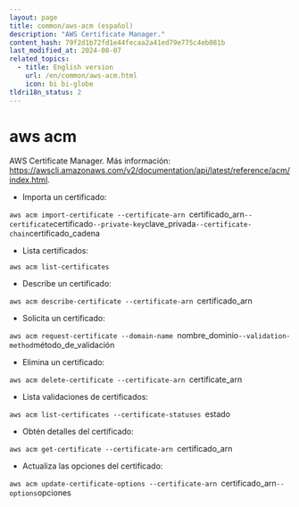 ```yaml
---
layout: page
title: common/aws-acm (español)
description: "AWS Certificate Manager."
content_hash: 79f2d1b72fd1e44fecaa2a41ed79e775c4eb081b
last_modified_at: 2024-08-07
related_topics:
  - title: English version
    url: /en/common/aws-acm.html
    icon: bi bi-globe
tldri18n_status: 2
---
```

# aws acm

AWS Certificate Manager.
Más información: <https://awscli.amazonaws.com/v2/documentation/api/latest/reference/acm/index.html>.

- Importa un certificado:

`aws acm import-certificate --certificate-arn `<span class="tldr-var badge badge-pill bg-dark-lm bg-white-dm text-white-lm text-dark-dm font-weight-bold">certificado_arn</span>` --certificate `<span class="tldr-var badge badge-pill bg-dark-lm bg-white-dm text-white-lm text-dark-dm font-weight-bold">certificado</span>` --private-key `<span class="tldr-var badge badge-pill bg-dark-lm bg-white-dm text-white-lm text-dark-dm font-weight-bold">clave_privada</span>` --certificate-chain `<span class="tldr-var badge badge-pill bg-dark-lm bg-white-dm text-white-lm text-dark-dm font-weight-bold">certificado_cadena</span>

- Lista certificados:

`aws acm list-certificates`

- Describe un certificado:

`aws acm describe-certificate --certificate-arn `<span class="tldr-var badge badge-pill bg-dark-lm bg-white-dm text-white-lm text-dark-dm font-weight-bold">certificado_arn</span>

- Solicita un certificado:

`aws acm request-certificate --domain-name `<span class="tldr-var badge badge-pill bg-dark-lm bg-white-dm text-white-lm text-dark-dm font-weight-bold">nombre_dominio</span>` --validation-method `<span class="tldr-var badge badge-pill bg-dark-lm bg-white-dm text-white-lm text-dark-dm font-weight-bold">método_de_validación</span>

- Elimina un certificado:

`aws acm delete-certificate --certificate-arn `<span class="tldr-var badge badge-pill bg-dark-lm bg-white-dm text-white-lm text-dark-dm font-weight-bold">certificate_arn</span>

- Lista validaciones de certificados:

`aws acm list-certificates --certificate-statuses `<span class="tldr-var badge badge-pill bg-dark-lm bg-white-dm text-white-lm text-dark-dm font-weight-bold">estado</span>

- Obtén detalles del certificado:

`aws acm get-certificate --certificate-arn `<span class="tldr-var badge badge-pill bg-dark-lm bg-white-dm text-white-lm text-dark-dm font-weight-bold">certificado_arn</span>

- Actualiza las opciones del certificado:

`aws acm update-certificate-options --certificate-arn `<span class="tldr-var badge badge-pill bg-dark-lm bg-white-dm text-white-lm text-dark-dm font-weight-bold">certificado_arn</span>` --options `<span class="tldr-var badge badge-pill bg-dark-lm bg-white-dm text-white-lm text-dark-dm font-weight-bold">opciones</span>
